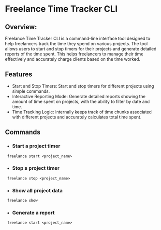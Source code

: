 
# Freelance Time Tracker CLI

## Overview: 

Freelance Time Tracker CLI is a command-line interface tool designed to help freelancers track the time they spend on various projects. The tool allows users to start and stop timers for their projects and generate detailed reports of the time spent. This helps freelancers to manage their time effectively and accurately charge clients based on the time worked.

## Features

* Start and Stop Timers: Start and stop timers for different projects using simple commands.
* Interactive Reporting Mode: Generate detailed reports showing the amount of time spent on projects, with the ability to filter by date and time.
* Time Tracking Logic: Internally keeps track of time chunks associated with different projects and accurately calculates total time spent.

## Commands

* ### Start a project timer
```
 freelance start <project_name>
```

* ### Stop a project timer
```
 freelance stop <project_name>
```
* ### Show all project data
```
 freelance show 
```
* ### Generate a report
```
 freelance start <project_name>
```
